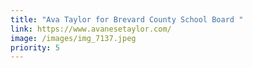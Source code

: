 ```yaml
---
title: "Ava Taylor for Brevard County School Board "
link: https://www.avanesetaylor.com/
image: /images/img_7137.jpeg
priority: 5
---
```

